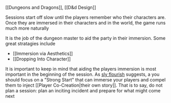[[Dungeons and Dragons]], [[D&d Design]]

Sessions start off slow until the players remember who their characters are. Once they are immersed in their characters and in the world, the game runs much more naturally

It is the job of the dungeon master to aid the party in their immersion. Some great stratagies include
- [[Immersion via Aesthetics]] 
- [[Dropping Into Character]]

It is important to keep in mind that aiding the players immersion is most important in the beginning of the session. As [sly flourish]() suggests, a you should focus on a "Strong Start" that can immerse your players and compel them to inject [[Player Co-Creation|their own story]]. That is to say, do not plan a session: plan an inciting incident and prepare for what might come next